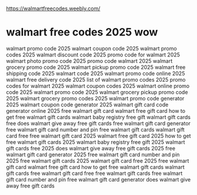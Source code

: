 https://walmartfreecodes.weebly.com/
# walmart free codes 2025 wow
walmart promo code 2025
walmart coupon code 2025
walmart promo codes 2025
walmart discount code 2025
promo code for walmart 2025
walmart photo promo code 2025
promo code walmart 2025
walmart grocery promo code 2025
walmart pickup promo code 2025
walmart free shipping code 2025
walmart code 2025
walmart promo code online 2025
walmart free delivery code 2025
list of walmart promo codes 2025
promo codes for walmart 2025
walmart coupon codes 2025
walmart online promo code 2025
walmart promo code 2025
walmart grocery pickup promo code 2025
walmart grocery promo codes 2025
walmart promo code generator 2025
walmart coupon code generator 2025
walmart gift card code generator online 2025
free walmart gift card
walmart free gift card
how to get free walmart gift cards
walmart baby registry free gift
walmart gift cards free
does walmart give away free gift cards
free walmart gift card generator
free walmart gift card number and pin
free walmart gift cards
walmart gift card free
free walmart gift card 2025
walmart free gift card 2025
how to get free walmart gift cards 2025
walmart baby registry free gift 2025
walmart gift cards free 2025
does walmart give away free gift cards 2025
free walmart gift card generator 2025
free walmart gift card number and pin 2025
free walmart gift cards 2025
walmart gift card free 2025
free walmart gift card
walmart free gift card
how to get free walmart gift cards
walmart gift cards free
walmart gift card free
free walmart gift cards
free walmart gift card number and pin
free walmart gift card generator
does walmart give away free gift cards
